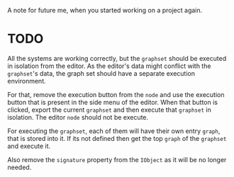 A note for future me, when you started working on a project again.

# TODO
All the systems are working correctly, but the `graphset` should be executed in isolation from the editor. As the editor's data might conflict with the `graphset`'s data, the graph set should have a separate execution environment.

For that, remove the execution button from the `node` and use the execution button that is present in the side menu of the editor. When that button is clicked, export the current `graphset` and then execute that `graphset` in isolation. The editor `node` should not be execute.

For executing the `graphset`, each of them will have their own entry `graph`, that is stored into it. If its not defined then get the top `graph` of the `graphset` and execute it.

Also remove the `signature` property from the `IObject` as it will be no longer needed.